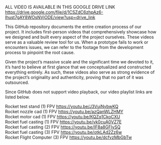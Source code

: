 ALL VIDEO IS AVAILABLE IN THIS GOOGLE DRIVE LINK https://drive.google.com/file/d/1CSZdC6zhpAz6-lhust7gAY8WOsNVjODE/view?usp=drive_link  

This GitHub repository documents the entire creation process of our project. It includes first-person videos that comprehensively showcase how we designed and built every aspect of the project ourselves. These videos serve as a valuable review tool for us. When a prototype fails to work or encounters issues, we can refer to the footage from the development process to pinpoint the root cause.

Given the project’s massive scale and the significant time we devoted to it, it’s hard to believe at first glance that we conceptualized and constructed everything entirely. As such, these videos also serve as strong evidence of the project’s originality and authenticity, proving that no part of it was outsourced.

Since GitHub does not support video playback, our video playlist links are listed below.

Rocket test stand (1) FPV        https://youtu.be/J3VujNybwKQ  
Rocket nozzle cad (1) FPV        https://youtu.be/azQanWLZHMY  
Rocket motor cad (1) FPV         https://youtu.be/KQZq1CkoCXU  
Rocket fuel casting (1) FPV      https://youtu.be/vk0cuA0VZ7E  
Rocket fuel casting (2) FPV      https://youtu.be/IF8a8GFIySQ  
Rocket fuel casting (3) FPV      https://youtu.be/otkLAd2Zz6w  
Rocket Flight Computer (3) FPV   https://youtu.be/dcfvzMbGbTw  

